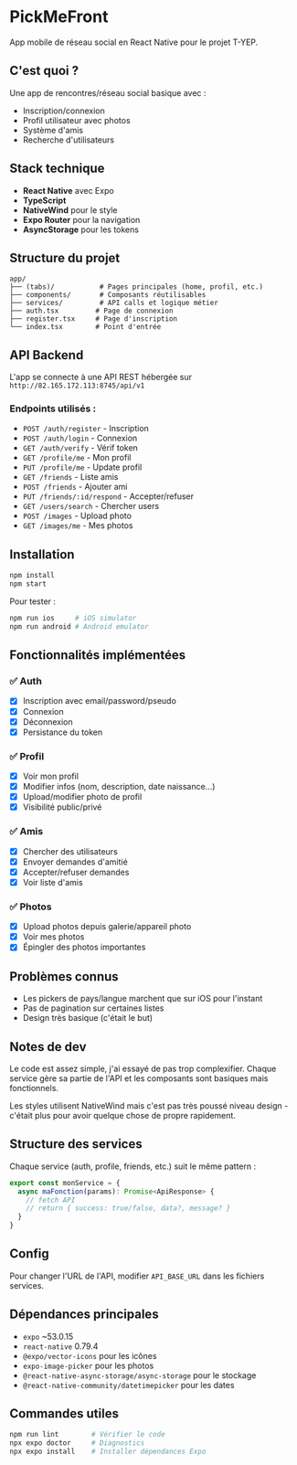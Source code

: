 # PickMeFront

App mobile de réseau social en React Native pour le projet T-YEP.

## C'est quoi ?

Une app de rencontres/réseau social basique avec :
- Inscription/connexion
- Profil utilisateur avec photos
- Système d'amis
- Recherche d'utilisateurs

## Stack technique

- **React Native** avec Expo
- **TypeScript** 
- **NativeWind** pour le style
- **Expo Router** pour la navigation
- **AsyncStorage** pour les tokens

## Structure du projet

```
app/
├── (tabs)/           # Pages principales (home, profil, etc.)
├── components/       # Composants réutilisables  
├── services/         # API calls et logique métier
├── auth.tsx         # Page de connexion
├── register.tsx     # Page d'inscription
└── index.tsx        # Point d'entrée
```

## API Backend

L'app se connecte à une API REST hébergée sur `http://82.165.172.113:8745/api/v1`

### Endpoints utilisés :
- `POST /auth/register` - Inscription
- `POST /auth/login` - Connexion  
- `GET /auth/verify` - Vérif token
- `GET /profile/me` - Mon profil
- `PUT /profile/me` - Update profil
- `GET /friends` - Liste amis
- `POST /friends` - Ajouter ami
- `PUT /friends/:id/respond` - Accepter/refuser
- `GET /users/search` - Chercher users
- `POST /images` - Upload photo
- `GET /images/me` - Mes photos

## Installation

```bash
npm install
npm start
```

Pour tester :
```bash
npm run ios     # iOS simulator
npm run android # Android emulator
```

## Fonctionnalités implémentées

### ✅ Auth
- [x] Inscription avec email/password/pseudo
- [x] Connexion 
- [x] Déconnexion
- [x] Persistance du token

### ✅ Profil
- [x] Voir mon profil
- [x] Modifier infos (nom, description, date naissance...)
- [x] Upload/modifier photo de profil
- [x] Visibilité public/privé

### ✅ Amis
- [x] Chercher des utilisateurs
- [x] Envoyer demandes d'amitié
- [x] Accepter/refuser demandes
- [x] Voir liste d'amis

### ✅ Photos
- [x] Upload photos depuis galerie/appareil photo
- [x] Voir mes photos
- [x] Épingler des photos importantes

## Problèmes connus

- Les pickers de pays/langue marchent que sur iOS pour l'instant
- Pas de pagination sur certaines listes
- Design très basique (c'était le but)

## Notes de dev

Le code est assez simple, j'ai essayé de pas trop complexifier. Chaque service gère sa partie de l'API et les composants sont basiques mais fonctionnels.

Les styles utilisent NativeWind mais c'est pas très poussé niveau design - c'était plus pour avoir quelque chose de propre rapidement.

## Structure des services

Chaque service (auth, profile, friends, etc.) suit le même pattern :
```typescript
export const monService = {
  async maFonction(params): Promise<ApiResponse> {
    // fetch API
    // return { success: true/false, data?, message? }
  }
}
```

## Config

Pour changer l'URL de l'API, modifier `API_BASE_URL` dans les fichiers services.

## Dépendances principales

- `expo` ~53.0.15
- `react-native` 0.79.4
- `@expo/vector-icons` pour les icônes
- `expo-image-picker` pour les photos
- `@react-native-async-storage/async-storage` pour le stockage
- `@react-native-community/datetimepicker` pour les dates

## Commandes utiles

```bash
npm run lint        # Vérifier le code
npx expo doctor     # Diagnostics
npx expo install    # Installer dépendances Expo
```